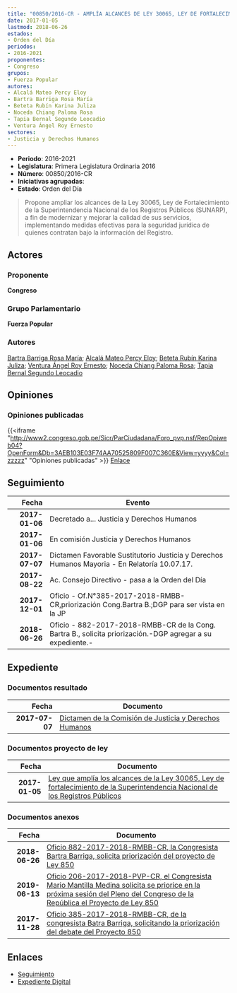 ```yaml
---
title: "00850/2016-CR - AMPLÍA ALCANCES DE LEY 30065, LEY DE FORTALECIMIENTO DE LA SUPERINTENDENCIA NACIONAL DE LOS REGISTROS PÚBLICOS-SUNARP"
date: 2017-01-05
lastmod: 2018-06-26
estados:
- Orden del Día
periodos:
- 2016-2021
proponentes:
- Congreso
grupos:
- Fuerza Popular
autores:
- Alcalá Mateo Percy Eloy
- Bartra Barriga Rosa María
- Beteta Rubín Karina Juliza
- Noceda Chiang Paloma Rosa
- Tapia Bernal Segundo Leocadio
- Ventura Ángel Roy Ernesto
sectores:
- Justicia y Derechos Humanos
---
```

- **Periodo**: 2016-2021
- **Legislatura**: Primera Legislatura Ordinaria 2016
- **Número**: 00850/2016-CR
- **Iniciativas agrupadas**: 
- **Estado**: Orden del Día

> Propone ampliar los alcances de la Ley 30065, Ley de Fortalecimiento de la Superintendencia Nacional de los Registros Públicos (SUNARP), a fin de modernizar y mejorar la calidad de sus servicios, implementando medidas efectivas para la seguridad jurídica de quienes contratan bajo la información del Registro.


## Actores

### Proponente

**Congreso**

### Grupo Parlamentario

**Fuerza Popular**

### Autores

[Bartra Barriga Rosa María](mailto:mailto:rbartra@congreso.gob.pe); [Alcalá Mateo Percy Eloy](mailto:mailto:palcala@congreso.gob.pe); [Beteta Rubín Karina Juliza](mailto:mailto:kbeteta@congreso.gob.pe); [Ventura Ángel Roy Ernesto](mailto:mailto:rventura@congreso.gob.pe); [Noceda Chiang Paloma Rosa](mailto:mailto:pnoceda@congreso.gob.pe); [Tapia Bernal Segundo Leocadio](mailto:mailto:stapia@congreso.gob.pe)

## Opiniones

### Opiniones publicadas

{{<iframe "http://www2.congreso.gob.pe/Sicr/ParCiudadana/Foro_pvp.nsf/RepOpiweb04?OpenForm&Db=3AEB103E03F74AA70525809F007C360E&View=yyyy&Col=zzzzz" "Opiniones publicadas" >}}
[Enlace](http://www2.congreso.gob.pe/Sicr/ParCiudadana/Foro_pvp.nsf/RepOpiweb04?OpenForm&Db=3AEB103E03F74AA70525809F007C360E&View=yyyy&Col=zzzzz)


## Seguimiento

| Fecha | Evento |
|------:|--------|
| **2017-01-06** | Decretado a... Justicia y Derechos Humanos |
| **2017-01-06** | En comisión Justicia y Derechos Humanos |
| **2017-07-07** | Dictamen Favorable Sustitutorio Justicia y Derechos Humanos Mayoria - En Relatoría 10.07.17. |
| **2017-08-22** | Ac. Consejo Directivo - pasa a la Orden del Día |
| **2017-12-01** | Oficio - Of.N°385-2017-2018-RMBB-CR,priorización Cong.Bartra B.;DGP para ser vista en la JP |
| **2018-06-26** | Oficio - 882-2017-2018-RMBB-CR de la Cong. Bartra B., solicita priorización.-DGP agregar a su expediente.- |

## Expediente

### Documentos resultado

| Fecha | Documento |
|------:|-----------|
| **2017-07-07** | [Dictamen de la Comisión de Justicia y Derechos Humanos](http://www.leyes.congreso.gob.pe/Documentos/2016_2021/Dictamenes/Proyectos_de_Ley/00850DC15MAY20170707.PDF) |

### Documentos proyecto de ley

| Fecha | Documento |
|------:|-----------|
| **2017-01-05** | [Ley que amplía los alcances de la Ley 30065, Ley de fortalecimiento de la Superintendencia Nacional de los Registros Públicos](http://www.leyes.congreso.gob.pe/Documentos/2016_2021/Proyectos_de_Ley_y_de_Resoluciones_Legislativas/PL0083820161228.pdf) |

### Documentos anexos

| Fecha | Documento |
|------:|-----------|
| **2018-06-26** | [Oficio 882-2017-2018-RMBB-CR, la Congresista Bartra Barriga, solicita priorización del proyecto de Ley 850](http://www.leyes.congreso.gob.pe/Documentos/2016_2021/Oficios/Congresistas/OFICIO-882-2017-2018-RMBB-CR.PDF) |
| **2019-06-13** | [Oficio 206-2017-2018-PVP-CR, el Congresista Mario Mantilla Medina solicita se priorice en la próxima sesión del Pleno del Congreso de la República el Proyecto de Ley 850](http://www.leyes.congreso.gob.pe/Documentos/2016_2021/Oficios/Congresistas/OFICIO-206-2017-2018-PVP-CR.pdf) |
| **2017-11-28** | [Oficio 385-2017-2018-RMBB-CR, de la congresista Batra Barriga, solicitando la priorización del debate del Proyecto 850](http://www.leyes.congreso.gob.pe/Documentos/2016_2021/Oficios/Congresistas/OFICIO-385-2017-2018-RMBB-CR.PDF) |

## Enlaces

- [Seguimiento](http://www2.congreso.gob.pe/Sicr/TraDocEstProc/CLProLey2016.nsf/f7fff46988ca05b1052578e100829cc7/9d7e14e52f964cf70525809f0071c6ce?OpenDocument)
- [Expediente Digital](http://www2.congreso.gob.pe/Sicr/TraDocEstProc/Expvirt_2011.nsf/visbusqptramdoc1621/00850?opendocument)

